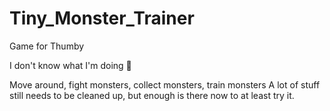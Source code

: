 # Tiny_Monster_Trainer
Game for Thumby

I don't know what I'm doing 🥳

Move around, fight monsters, collect monsters, train monsters
A lot of stuff still needs to be cleaned up, but enough is there now to at least try it.

